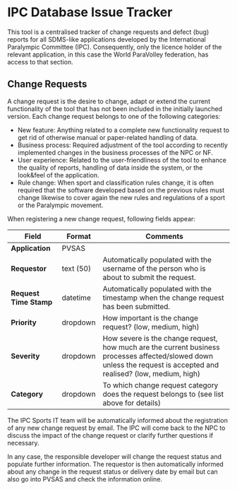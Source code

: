# IPC Database Issue Tracker

This tool is a centralised tracker of change requests and defect (bug) reports for all SDMS-like applications 
developed by the International Paralympic Committee (IPC). Consequently, only the licence holder of the relevant 
application, in this case the World ParaVolley federation, has access to that section.

## Change Requests<!-- {docsify-ignore} -->

A change request is the desire to change, adapt or extend the current functionality of the tool that has not been 
included in the initially launched version. Each change request belongs to one of the following categories:
- New feature: Anything related to a complete new functionality request to get rid of otherwise manual or 
  paper-related handling of data.
- Business process: Required adjustment of the tool according to recently implemented changes in the business 
  processes of the NPC or NF.
- User experience: Related to the user-friendliness of the tool to enhance the quality of reports, handling of 
  data inside the system, or the look&feel of the application.
- Rule change: When sport and classification rules change, it is often required that the software developed based 
  on the previous rules must change likewise to cover again the new rules and regulations of a sport or the Paralympic movement.

When registering a new change request, following fields appear:

| **Field**              | **Format** | **Comments**                                                                                                                                                        |
| ---------------------- | ---------- | ------------------------------------------------------------------------------------------------------------------------------------------------------------------- |
| **Application**        | PVSAS      |                                                                                                                                                                     |
| **Requestor**          | text (50)  | Automatically populated with the username of the person who is about to submit the request.                                                                         |
| **Request Time Stamp** | datetime   | Automatically populated with the timestamp when the change request has been submitted.                                                                              |
| **Priority**           | dropdown   | How important is the change request? (low, medium, high)                                                                                                            |
| **Severity**           | dropdown   | How severe is the change request, how much are the current business processes affected/slowed down unless the request is accepted and realised? (low, medium, high) |
| **Category**           | dropdown   | To which change request category does the request belongs to (see list above for details)                                                                           |

The IPC Sports IT team will be automatically informed about the registration of any new change request by email. 
The IPC will come back to the NPC to discuss the impact of the change request or clarify further questions if necessary.

In any case, the responsible developer will change the request status and populate further information. The requestor 
is then automatically informed about any change in the request status or delivery date by email but can also go into 
PVSAS and check the information online.